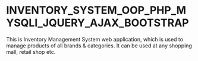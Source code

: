 # INVENTORY_SYSTEM_OOP_PHP_MYSQLI_JQUERY_AJAX_BOOTSTRAP
This is Inventory Management System web application, which is used to manage products of all brands & categories. It can be used  at any shopping mall, retail shop etc.

